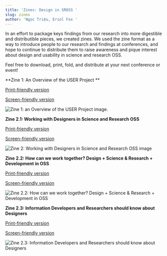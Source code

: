 ```yaml
---
title: 'Zines: Design in SROSS '
slug: zines
author: 'Ngọc Triệu, Eriol Fox '
---
```

In an effort to package keys findings from our research into more digestible and distributible pieces, we created zines. We used the zine format as a way to introduce people to our research and findings at conferences, and hope to continue to distribute them to raise awareness and pique interest about design and usability in science and research OSS. 

Feel free to download, print, fold, and distribute at your next conference or event!

**Zine 1: An Overview of the USER Project **

[Print-friendly version](https://github.com/simplysecure/USER_project/blob/main/images/Zine%20Art/Sloan%20Zines%20-%201.%20Print%20friendly%20-%209th%20May.jpg)

[Screen-friendly version](https://github.com/simplysecure/USER_project/blob/main/images/Zine%20Art/Sloan%20Zines%20-%201.%20Screen-reading%20friendly%20%E2%80%94%C2%A09th%20May.jpg)

![Zine 1: an Overview of the USER Project image. ](https://github.com/simplysecure/USER_project/blob/main/images/Zine%20Art/Sloan%20Zines%20-%201.%20Screen-reading%20friendly%20%E2%80%94%C2%A09th%20May.jpg)

**Zine 2.1: Working with Designers in Science and Research OSS**

[Print-friendly version](https://github.com/simplysecure/USER_project/blob/main/images/Zine%20Art/Sloan%20Zines%20-%202.1.%20Print%20friendly%20-%20June%201st.jpg)

[Screen-friendly version](https://github.com/simplysecure/USER_project/blob/main/images/Zine%20Art/Sloan%20Zines%20-%202.1.%20Screen%20reading%20friendly%20-%20June%201st.jpg)

![Zine 2: Working with Designers in Science and Research OSS image](https://github.com/simplysecure/USER_project/blob/main/images/Zine%20Art/Sloan%20Zines%20-%202.1.%20Screen%20reading%20friendly%20-%20June%201st.jpg)

**Zine 2.2: How can we work together? Design + Science & Research + Development in OSS**

[Print-friendly version](https://github.com/simplysecure/USER_project/blob/main/images/Zine%20Art/Sloan%20Zines%20-%202.2.%20Print%20friendly%20-%20June%2021st.jpg)

[Screen-friendly version](https://github.com/simplysecure/USER_project/blob/main/images/Zine%20Art/Sloan%20Zines%20-%202.2.%20Screen%20reading%20friendly%20-%20June%2021st.jpg)

![Zine 2.2: How can we work together? Design + Science & Research + Development in OSS](https://github.com/simplysecure/USER_project/blob/main/images/Zine%20Art/Sloan%20Zines%20-%202.2.%20Screen%20reading%20friendly%20-%20June%2021st.jpg)

**Zine 2.3: Information Developers and Researchers should know about Designers**

[Print-friendly version](https://github.com/simplysecure/USER_project/blob/main/images/Zine%20Art/Sloan%20Zines%20-%202.3.%20Print%20friendly%20-%20June%2021st.jpg)

[Screen-friendly version](https://github.com/simplysecure/USER_project/blob/main/images/Zine%20Art/Sloan%20Zines%20-%202.3.%20Screen%20reading%20friendly%20-%20June%2021st.jpg)

![Zine 2.3: Information Developers and Researchers should know about Designers](https://github.com/simplysecure/USER_project/blob/main/images/Zine%20Art/Sloan%20Zines%20-%202.3.%20Screen%20reading%20friendly%20-%20June%2021st.jpg)
